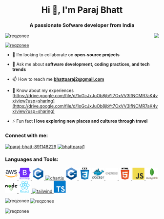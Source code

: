 <h1 align="center">Hi 👋, I'm Paraj Bhatt</h1>
<h3 align="center">A passionate Sofware developer from India</h3>

<img src="https://i.giphy.com/media/v1.Y2lkPTc5MGI3NjExdWkydGZiYXdvM3gwc2VzN3R0emJ6Z3prMm0yMmpodXoxZ2VuZ3k0eSZlcD12MV9pbnRlcm5hbF9naWZfYnlfaWQmY3Q9Zw/MDJ9IbxxvDUQM/giphy.gif" align = "right"/>

<p align="left"> <img src="https://komarev.com/ghpvc/?username=reqzonee&label=Profile%20views&color=0e75b6&style=flat" alt="reqzonee" /> </p>

<p align="left"> <a href="https://github.com/ryo-ma/github-profile-trophy"><img src="https://github-profile-trophy.vercel.app/?username=reqzonee" alt="reqzonee" /></a> </p>

- 👯 I’m looking to collaborate on **open-source projects**
 
- 💬 Ask me about **software development, coding practices, and tech trends**

- 📫 How to reach me **bhattparaj2@gmail.com**

- 📄 Know about my experiences [https://drive.google.com/file/d/1oGcJxJuOb8jbYt7OxVV3IfNCMR7aK4vx/view?usp=sharing](https://drive.google.com/file/d/1oGcJxJuOb8jbYt7OxVV3IfNCMR7aK4vx/view?usp=sharing)

- ⚡ Fun fact **I love exploring new places and cultures through travel**

<h3 align="left">Connect with me:</h3>
<p align="left">
<a href="https://linkedin.com/in/paraj-bhatt-891148229" target="blank"><img align="center" src="https://raw.githubusercontent.com/rahuldkjain/github-profile-readme-generator/master/src/images/icons/Social/linked-in-alt.svg" alt="paraj-bhatt-891148229" height="30" width="40" /></a>
<a href="https://www.leetcode.com/bhattparaj1" target="blank"><img align="center" src="https://raw.githubusercontent.com/rahuldkjain/github-profile-readme-generator/master/src/images/icons/Social/leet-code.svg" alt="bhattparaj1" height="30" width="40" /></a>
</p>

<h3 align="left">Languages and Tools:</h3>
<p align="left"> <a href="https://aws.amazon.com" target="_blank" rel="noreferrer"> <img src="https://raw.githubusercontent.com/devicons/devicon/master/icons/amazonwebservices/amazonwebservices-original-wordmark.svg" alt="aws" width="40" height="40"/> </a> <a href="https://getbootstrap.com" target="_blank" rel="noreferrer"> <img src="https://raw.githubusercontent.com/devicons/devicon/master/icons/bootstrap/bootstrap-plain-wordmark.svg" alt="bootstrap" width="40" height="40"/> </a> <a href="https://www.cprogramming.com/" target="_blank" rel="noreferrer"> <img src="https://raw.githubusercontent.com/devicons/devicon/master/icons/c/c-original.svg" alt="c" width="40" height="40"/> </a> <a href="https://www.chartjs.org" target="_blank" rel="noreferrer"> <img src="https://www.chartjs.org/media/logo-title.svg" alt="chartjs" width="40" height="40"/> </a> <a href="https://www.w3schools.com/cpp/" target="_blank" rel="noreferrer"> <img src="https://raw.githubusercontent.com/devicons/devicon/master/icons/cplusplus/cplusplus-original.svg" alt="cplusplus" width="40" height="40"/> </a> <a href="https://www.w3schools.com/css/" target="_blank" rel="noreferrer"> <img src="https://raw.githubusercontent.com/devicons/devicon/master/icons/css3/css3-original-wordmark.svg" alt="css3" width="40" height="40"/> </a> <a href="https://www.docker.com/" target="_blank" rel="noreferrer"> <img src="https://raw.githubusercontent.com/devicons/devicon/master/icons/docker/docker-original-wordmark.svg" alt="docker" width="40" height="40"/> </a> <a href="https://expressjs.com" target="_blank" rel="noreferrer"> <img src="https://raw.githubusercontent.com/devicons/devicon/master/icons/express/express-original-wordmark.svg" alt="express" width="40" height="40"/> </a> <a href="https://www.w3.org/html/" target="_blank" rel="noreferrer"> <img src="https://raw.githubusercontent.com/devicons/devicon/master/icons/html5/html5-original-wordmark.svg" alt="html5" width="40" height="40"/> </a> <a href="https://developer.mozilla.org/en-US/docs/Web/JavaScript" target="_blank" rel="noreferrer"> <img src="https://raw.githubusercontent.com/devicons/devicon/master/icons/javascript/javascript-original.svg" alt="javascript" width="40" height="40"/> </a> <a href="https://www.mongodb.com/" target="_blank" rel="noreferrer"> <img src="https://raw.githubusercontent.com/devicons/devicon/master/icons/mongodb/mongodb-original-wordmark.svg" alt="mongodb" width="40" height="40"/> </a> <a href="https://nodejs.org" target="_blank" rel="noreferrer"> <img src="https://raw.githubusercontent.com/devicons/devicon/master/icons/nodejs/nodejs-original-wordmark.svg" alt="nodejs" width="40" height="40"/> </a> <a href="https://reactjs.org/" target="_blank" rel="noreferrer"> <img src="https://raw.githubusercontent.com/devicons/devicon/master/icons/react/react-original-wordmark.svg" alt="react" width="40" height="40"/> </a> <a href="https://tailwindcss.com/" target="_blank" rel="noreferrer"> <img src="https://www.vectorlogo.zone/logos/tailwindcss/tailwindcss-icon.svg" alt="tailwind" width="40" height="40"/> </a> <a href="https://www.typescriptlang.org/" target="_blank" rel="noreferrer"> <img src="https://raw.githubusercontent.com/devicons/devicon/master/icons/typescript/typescript-original.svg" alt="typescript" width="40" height="40"/> </a> </p>

<p><img align="left" src="https://github-readme-stats.vercel.app/api/top-langs?username=reqzonee&show_icons=true&locale=en&layout=compact" alt="reqzonee" /></p>

<p>&nbsp;<img align="center" src="https://github-readme-stats.vercel.app/api?username=reqzonee&show_icons=true&locale=en" alt="reqzonee" /></p>

<p><img align="center" src="https://github-readme-streak-stats.herokuapp.com/?user=reqzonee&" alt="reqzonee" /></p>
